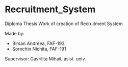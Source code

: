 # Recruitment_System
Diploma Thesis Work of creation of Recruitment System

Made by:
* Birsan Andreea, FAF-193
* Sorochin Nichita, FAF-191

Supervisor:
Gavrilita Mihail, asist. univ.